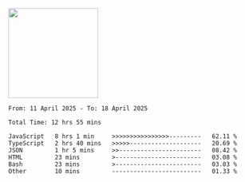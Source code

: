 <img height="180em" src="https://github-readme-stats-eight-theta.vercel.app/api?username=bkundev&show_icons=true&theme=radical&include_all_commits=true&count_private=true"/>
<!--START_SECTION:waka-->

```all_time
From: 11 April 2025 - To: 18 April 2025

Total Time: 12 hrs 55 mins

JavaScript   8 hrs 1 min     >>>>>>>>>>>>>>>>---------   62.11 %
TypeScript   2 hrs 40 mins   >>>>>--------------------   20.69 %
JSON         1 hr 5 mins     >>-----------------------   08.42 %
HTML         23 mins         >------------------------   03.08 %
Bash         23 mins         >------------------------   03.03 %
Other        10 mins         -------------------------   01.33 %
```

<!--END_SECTION:waka-->
